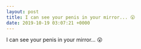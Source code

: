 ```yaml
---
layout: post
title: I can see your penis in your mirror... 😮
date: 2019-10-19 03:07:21 +0000
---
```


I can see your penis in your mirror... 😮

